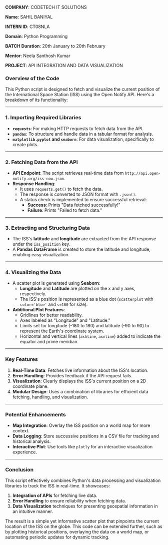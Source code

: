 **COMPANY**: CODETECH IT SOLUTIONS

**Name**: SAHIL BANIYAL

**INTERN ID**: CT08NLA

**Domain**: Python Programming

**BATCH Duration**: 20th January to 20th February

**Mentor**: Neela Santhosh Kumar

**PROJECT**: API INTEGRATION AND DATA VISUALIZATION

### Overview of the Code

This Python script is designed to fetch and visualize the current position of the International Space Station (ISS) using the Open Notify API. Here's a breakdown of its functionality:

---

### **1. Importing Required Libraries**
- **`requests`**: For making HTTP requests to fetch data from the API.
- **`pandas`**: To structure and handle data in a tabular format for analysis.
- **`matplotlib.pyplot` and `seaborn`**: For data visualization, specifically to create plots.

---

### **2. Fetching Data from the API**
- **API Endpoint**: The script retrieves real-time data from `http://api.open-notify.org/iss-now.json`.
- **Response Handling**:
  - It uses `requests.get()` to fetch the data.
  - The response is converted to JSON format with `.json()`.
  - A status check is implemented to ensure successful retrieval:
    - **Success**: Prints "Data fetched successfully!"
    - **Failure**: Prints "Failed to fetch data."

---

### **3. Extracting and Structuring Data**
- The ISS's **latitude** and **longitude** are extracted from the API response under the `iss_position` key.
- A **Pandas DataFrame** is created to store the latitude and longitude, enabling easy visualization.

---

### **4. Visualizing the Data**
- A scatter plot is generated using **Seaborn**:
  - **Longitude** and **Latitude** are plotted on the x and y axes, respectively.
  - The ISS's position is represented as a blue dot (`scatterplot` with `color='blue'` and `s=100` for size).
- **Additional Plot Features**:
  - Gridlines for better readability.
  - Axes labeled as "Longitude" and "Latitude."
  - Limits set for longitude (-180 to 180) and latitude (-90 to 90) to represent the Earth's coordinate system.
  - Horizontal and vertical lines (`axhline`, `axvline`) added to indicate the equator and prime meridian.

---

### **Key Features**
1. **Real-Time Data**: Fetches live information about the ISS's location.
2. **Error Handling**: Provides feedback if the API request fails.
3. **Visualization**: Clearly displays the ISS's current position on a 2D coordinate plane.
4. **Modular Design**: Uses a combination of libraries for efficient data fetching, handling, and visualization.

---

### **Potential Enhancements**
- **Map Integration**: Overlay the ISS position on a world map for more context.
- **Data Logging**: Store successive positions in a CSV file for tracking and historical analysis.
- **Interactive Plot**: Use tools like `plotly` for an interactive visualization experience.

---

### Conclusion  
This script effectively combines Python's data processing and visualization libraries to track the ISS in real-time. It showcases:  
1. **Integration of APIs** for fetching live data.  
2. **Error Handling** to ensure reliability when fetching data.  
3. **Data Visualization** techniques for presenting geospatial information in an intuitive manner.  

The result is a simple yet informative scatter plot that pinpoints the current location of the ISS on the globe. This code can be extended further, such as by plotting historical positions, overlaying the data on a world map, or automating periodic updates for dynamic tracking.

